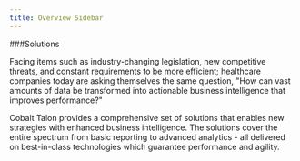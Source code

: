 ```yaml
---
title: Overview Sidebar
---
```


###Solutions

Facing items such as industry-changing legislation, new competitive threats, and constant requirements to be more efficient; healthcare companies today are asking themselves the same question, "How can vast amounts of data be transformed into actionable business intelligence that improves performance?"  

Cobalt Talon provides a comprehensive set of solutions that enables new strategies with enhanced business intelligence. The solutions cover the entire spectrum from basic reporting to advanced analytics - all delivered on best-in-class technologies which guarantee performance and agility.